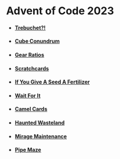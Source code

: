 # Advent of Code 2023

* #### [Trebuchet?!](https://github.com/iliyaYanev/advent-of-code-2023/tree/master/src/main/java/day_1)
* #### [Cube Conundrum](https://github.com/iliyaYanev/advent-of-code-2023/tree/master/src/main/java/day_2)
* #### [Gear Ratios](https://github.com/iliyaYanev/advent-of-code-2023/tree/master/src/main/java/day_3)
* #### [Scratchcards](https://github.com/iliyaYanev/advent-of-code-2023/tree/master/src/main/java/day_4)
* #### [If You Give A Seed A Fertilizer](https://github.com/iliyaYanev/advent-of-code-2023/tree/master/src/main/java/day_5)
* #### [Wait For It](https://github.com/iliyaYanev/advent-of-code-2023/tree/master/src/main/java/day_6)
* #### [Camel Cards](https://github.com/iliyaYanev/advent-of-code-2023/tree/master/src/main/java/day_7)
* #### [Haunted Wasteland](https://github.com/iliyaYanev/advent-of-code-2023/tree/master/src/main/java/day_8)
* #### [Mirage Maintenance](https://github.com/iliyaYanev/advent-of-code-2023/tree/master/src/main/java/day_9)
* #### [Pipe Maze](https://github.com/iliyaYanev/advent-of-code-2023/tree/master/src/main/java/day_10)
